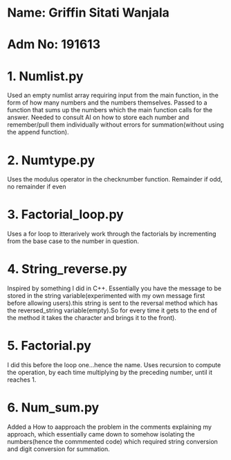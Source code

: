 # Name: Griffin Sitati Wanjala

# Adm No: 191613

# 1. Numlist.py
  Used an empty numlist array requiring input from the main function, in the form of how many numbers and the numbers themselves. Passed to a function that sums up the numbers which the main function calls for the answer. Needed to consult AI on how to store each number and remember/pull them individually without errors for summation(without using the append function).

# 2. Numtype.py
  Uses the modulus operator in the checknumber function. Remainder if odd, no remainder if even
  
# 3. Factorial_loop.py  
  Uses a for loop to  itterarively work through the factorials by incrementing from the base case to the number in question.

# 4. String_reverse.py
  Inspired by something I did in C++. Essentially you have the message to be stored in the string variable(experimented with my own message first before allowing users).this string is sent to the reversal method which has the reversed_string variable(empty).So for every time it gets to the end of the method it takes the character and brings it to the front).

# 5. Factorial.py
   I did this before the loop one...hence the name. Uses recursion to compute the operation, by each time multiplying by the preceding number, until it reaches 1.   

# 6. Num_sum.py 
   Added a How to  aapproach  the problem in the comments explaining my approach, which essentially came down to somehow isolating the numbers(hence the commmented code) which required string conversion and digit conversion for summation.

